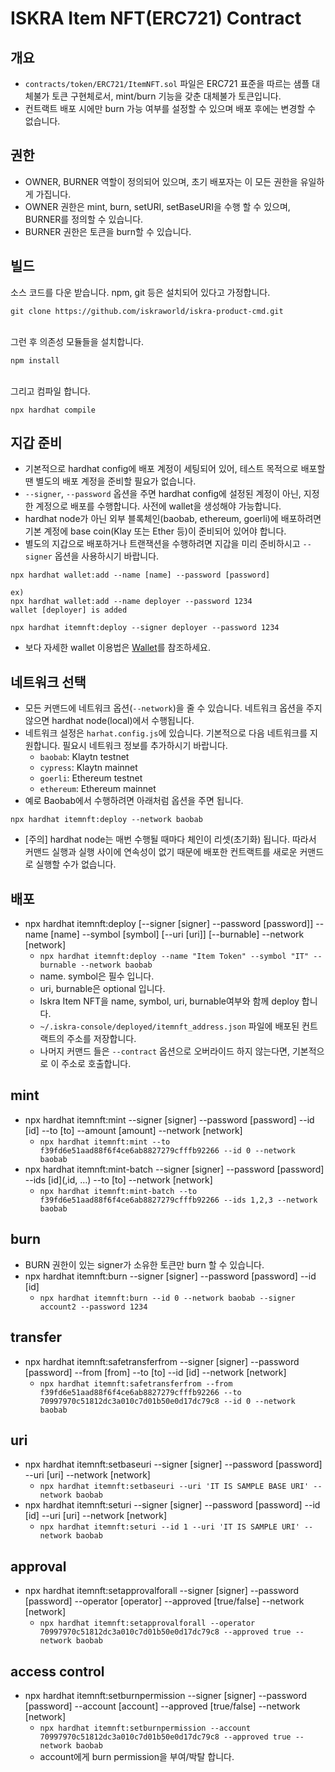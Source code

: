 # ISKRA Item NFT(ERC721) Contract

## 개요
- `contracts/token/ERC721/ItemNFT.sol` 파일은 ERC721 표준을 따르는 샘플 대체불가 토큰 구현체로서, mint/burn 기능을 갖춘 대체불가 토큰입니다.
- 컨트랙트 배포 시에만 burn 가능 여부를 설정할 수 있으며 배포 후에는 변경할 수 없습니다.

## 권한
- OWNER, BURNER 역할이 정의되어 있으며, 초기 배포자는 이 모든 권한을 유일하게 가집니다.
- OWNER 권한은 mint, burn, setURI, setBaseURI을 수행 할 수 있으며, BURNER를 정의할 수 있습니다.
- BURNER 권한은 토큰을 burn할 수 있습니다.

## 빌드
소스 코드를 다운 받습니다. npm, git 등은 설치되어 있다고 가정합니다.
```
git clone https://github.com/iskraworld/iskra-product-cmd.git
```
<br>
그런 후 의존성 모듈들을 설치합니다.

```
npm install
```
<br>
그리고 컴파일 합니다.

```
npx hardhat compile
```

## 지갑 준비
- 기본적으로 hardhat config에 배포 계정이 세팅되어 있어, 테스트 목적으로 배포할 땐 별도의 배포 계정을 준비할 필요가 없습니다.
- `--signer`, `--password` 옵션을 주면 hardhat config에 설정된 계정이 아닌, 지정한 계정으로 배포를 수행합니다. 사전에 wallet을 생성해야 가능합니다.
- hardhat node가 아닌 외부 블록체인(baobab, ethereum, goerli)에 배포하려면 기본 계정에 base coin(Klay 또는 Ether 등)이 준비되어 있어야 합니다.
- 별도의 지갑으로 배포하거나 트랜잭션을 수행하려면 지갑을 미리 준비하시고 `--signer` 옵션을 사용하시기 바랍니다.

```
npx hardhat wallet:add --name [name] --password [password]

ex)
npx hardhat wallet:add --name deployer --password 1234
wallet [deployer] is added

npx hardhat itemnft:deploy --signer deployer --password 1234
```
- 보다 자세한 wallet 이용법은 [Wallet](wallet.md)를 참조하세요.

## 네트워크 선택
- 모든 커맨드에 네트워크 옵션(`--network`)을 줄 수 있습니다. 네트워크 옵션을 주지 않으면 hardhat node(local)에서 수행됩니다.
- 네트워크 설정은 `harhat.config.js`에 있습니다. 기본적으로 다음 네트워크를 지원합니다. 필요시 네트워크 정보를 추가하시기 바랍니다.
  - `baobab`: Klaytn testnet
  - `cypress`: Klaytn mainnet
  - `goerli`: Ethereum testnet
  - `ethereum`: Ethereum mainnet
- 예로 Baobab에서 수행하려면 아래처럼 옵션을 주면 됩니다.

```
npx hardhat itemnft:deploy --network baobab
```
- [주의] hardhat node는 매번 수행될 때마다 체인이 리셋(초기화) 됩니다. 따라서 커맨드 실행과 실행 사이에 연속성이 없기 때문에 배포한 컨트랙트를 새로운 커맨드로 실행할 수가 없습니다.

## 배포
- npx hardhat itemnft:deploy [--signer [signer] --password [password]] --name [name] --symbol [symbol] [--uri [uri]] [--burnable] --network [network]
  - `npx hardhat itemnft:deploy --name "Item Token" --symbol "IT" --burnable --network baobab`
  - name. symbol은 필수 입니다.
  - uri, burnable은 optional 입니다.
  - Iskra Item NFT을 name, symbol, uri, burnable여부와 함께 deploy 합니다.
  - `~/.iskra-console/deployed/itemnft_address.json` 파일에 배포된 컨트랙트의 주소를 저장합니다.
  - 나머지 커맨드 들은 `--contract` 옵션으로 오버라이드 하지 않는다면, 기본적으로 이 주소로 호출합니다.

## mint
- npx hardhat itemnft:mint --signer [signer] --password [password] --id [id] --to [to] --amount [amount] --network [network]
  - `npx hardhat itemnft:mint --to f39fd6e51aad88f6f4ce6ab8827279cfffb92266 --id 0 --network baobab`
- npx hardhat itemnft:mint-batch --signer [signer] --password [password] --ids [id](,id, …) --to [to] --network [network]
  - `npx hardhat itemnft:mint-batch --to f39fd6e51aad88f6f4ce6ab8827279cfffb92266 --ids 1,2,3 --network baobab`

## burn
- BURN 권한이 있는 signer가 소유한 토큰만 burn 할 수 있습니다. 
- npx hardhat itemnft:burn --signer [signer] --password [password] --id [id]
  - `npx hardhat itemnft:burn --id 0 --network baobab --signer account2 --password 1234`

## transfer
- npx hardhat itemnft:safetransferfrom --signer [signer] --password [password] --from [from] --to [to] --id [id] --network [network]
  - `npx hardhat itemnft:safetransferfrom --from f39fd6e51aad88f6f4ce6ab8827279cfffb92266 --to 70997970c51812dc3a010c7d01b50e0d17dc79c8 --id 0 --network baobab`

## uri
- npx hardhat itemnft:setbaseuri --signer [signer] --password [password] --uri [uri] --network [network]
  - `npx hardhat itemnft:setbaseuri --uri 'IT IS SAMPLE BASE URI' --network baobab`
- npx hardhat itemnft:seturi --signer [signer] --password [password] --id [id] --uri [uri] --network [network]
  - `npx hardhat itemnft:seturi --id 1 --uri 'IT IS SAMPLE URI' --network baobab`

## approval
- npx hardhat itemnft:setapprovalforall --signer [signer] --password [password] --operator [operator] --approved [true/false] --network [network]
  - `npx hardhat itemnft:setapprovalforall --operator 70997970c51812dc3a010c7d01b50e0d17dc79c8 --approved true --network baobab`

## access control
- npx hardhat itemnft:setburnpermission --signer [signer] --password [password] --account [account] --approved [true/false]  --network [network]
  - `npx hardhat itemnft:setburnpermission --account 70997970c51812dc3a010c7d01b50e0d17dc79c8 --approved true --network baobab`
  - account에게 burn permission을 부여/박탈 합니다.
